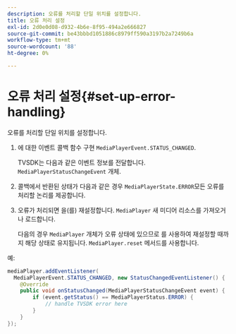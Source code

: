 ```yaml
---
description: 오류를 처리할 단일 위치를 설정합니다.
title: 오류 처리 설정
exl-id: 2d0e0d08-d932-4b6e-8f95-494a2e666827
source-git-commit: be43bbbd1051886c8979ff590a3197b2a7249b6a
workflow-type: tm+mt
source-wordcount: '88'
ht-degree: 0%

---
```


# 오류 처리 설정{#set-up-error-handling}

오류를 처리할 단일 위치를 설정합니다.

1. 에 대한 이벤트 콜백 함수 구현 `MediaPlayerEvent.STATUS_CHANGED`.

   TVSDK는 다음과 같은 이벤트 정보를 전달합니다. `MediaPlayerStatusChangeEvent` 개체.
1. 콜백에서 반환된 상태가 다음과 같은 경우 `MediaPlayerState.ERROR`모든 오류를 처리할 논리를 제공합니다.
1. 오류가 처리되면 을(를) 재설정합니다. `MediaPlayer` 새 미디어 리소스를 가져오거나 로드합니다.

   다음의 경우 `MediaPlayer` 개체가 오류 상태에 있으므로 를 사용하여 재설정할 때까지 해당 상태로 유지됩니다. `MediaPlayer.reset` 메서드를 사용합니다.

<!--<a id="example_49FF225E92EA494AA06B2E5F26101F4C"></a>-->

예:

```java
mediaPlayer.addEventListener( 
  MediaPlayerEvent.STATUS_CHANGED, new StatusChangedEventListener() { 
    @Override 
    public void onStatusChanged(MediaPlayerStatusChangeEvent event) { 
        if (event.getStatus() == MediaPlayerStatus.ERROR) { 
            // handle TVSDK error here 
        } 
    } 
});
```
